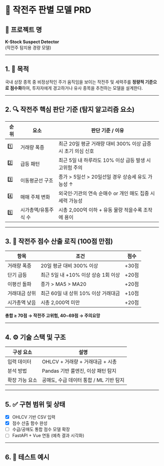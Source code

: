 # 🧾 작전주 판별 모델 PRD

## 🎯 프로젝트 명

**K-Stock Suspect Detector**  
(작전주 탐지용 경량 모델)

---

## 1. 📌 목적

국내 상장 종목 중 비정상적인 주가 움직임을 보이는 작전주 및 세력주를 **정량적 기준으로 점수화**하여, 투자자에게 경고하거나 유사 종목을 추천하는 모델을 설계한다.

---

## 2. 🔍 작전주 핵심 판단 기준 (탐지 알고리즘 요소)

| 순위 | 요소                 | 판단 기준 / 이유                                            |
| ---- | -------------------- | ----------------------------------------------------------- |
| 1️⃣   | 거래량 폭증          | 최근 20일 평균 거래량 대비 300% 이상 급증 시 초기 의심 신호 |
| 2️⃣   | 급등 패턴            | 최근 5일 내 하루라도 10% 이상 급등 발생 시 고위험 주의      |
| 3️⃣   | 이동평균선 구조      | 종가 > 5일선 > 20일선일 경우 상승세 유도 가능성 ↑           |
| 4️⃣   | 매매 주체 변화       | 외국인·기관의 연속 순매수 or 개인 매도 집중 시 세력 가능성  |
| 5️⃣   | 시가총액/유통주식 수 | 시총 2,000억 이하 + 유동 물량 적을수록 조작에 용이          |

---

## 3. 🧠 작전주 점수 산출 로직 (100점 만점)

| 항목          | 조건                                | 점수  |
| ------------- | ----------------------------------- | ----- |
| 거래량 폭증   | 20일 평균 대비 300% 이상            | +30점 |
| 단기 급등     | 최근 5일 내 +10% 이상 상승 1회 이상 | +20점 |
| 이평선 돌파   | 종가 > MA5 > MA20                   | +20점 |
| 거래대금 상위 | 최근 60일 내 상위 10% 이상 거래대금 | +10점 |
| 시가총액 낮음 | 시총 2,000억 미만                   | +20점 |

**총합 ≥ 70점 → 작전주 고위험, 40~69점 → 주의요망**

---

## 4. ⚙️ 기술 스택 및 구조

| 구성 요소      | 설명                                    |
| -------------- | --------------------------------------- |
| 입력 데이터    | OHLCV + 거래량 + 거래대금 + 시총        |
| 분석 방법      | Pandas 기반 룰엔진, 이상 패턴 탐지      |
| 확장 가능 요소 | 공매도, 수급 데이터 통합 / ML 기반 탐지 |

---

## 5. ✅ 구현 범위 및 상태

- [x] OHLCV 기반 CSV 입력
- [x] 점수 산출 함수 완성
- [ ] 수급/공매도 통합 점수 모델 확장
- [ ] FastAPI + Vue 연동 (예측 결과 시각화)

---

## 6. 🧪 테스트 예시

```pyt

```
